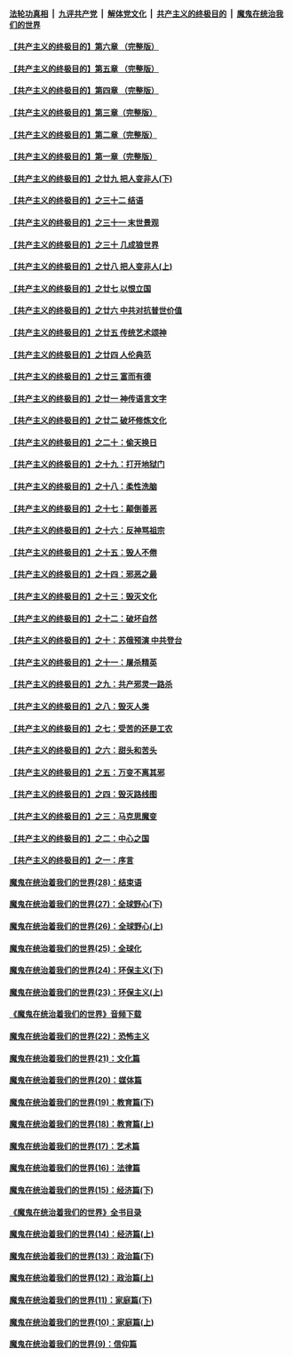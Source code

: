 

####  [法轮功真相](../../../../basic/blob/master/README.md?t=06260831) &nbsp;|&nbsp; [九评共产党](../../../../9ping.md/blob/master/README.md?t=06260831) &nbsp;|&nbsp; [解体党文化](../../../../jtdwh.md/blob/master/README.md?t=06260831)  &nbsp;|&nbsp; [共产主义的终极目的](../../../../gczydzjmd.md/blob/master/README.md?t=06260831) &nbsp;|&nbsp; [魔鬼在统治我们的世界](../../../../mgztzwmdsj.md/blob/master/README.md?t=06260831) 

#### [【共产主义的终极目的】第六章 （完整版）](../pages/nsc422/n11428913.md?t=06260831) 

#### [【共产主义的终极目的】第五章 （完整版）](../pages/nsc422/n11428912.md?t=06260831) 

#### [【共产主义的终极目的】第四章 （完整版）](../pages/nsc422/n11428907.md?t=06260831) 

#### [【共产主义的终极目的】第三章（完整版）](../pages/nsc422/n11428848.md?t=06260831) 

#### [【共产主义的终极目的】第二章（完整版）](../pages/nsc422/n11428831.md?t=06260831) 

#### [【共产主义的终极目的】第一章（完整版）](../pages/nsc422/n11417651.md?t=06260831) 

#### [【共产主义的终极目的】之廿九 把人变非人(下)](../pages/nsc422/n11344140.md?t=06260831) 

#### [【共产主义的终极目的】之三十二 结语](../pages/nsc422/n11360535.md?t=06260831) 

#### [【共产主义的终极目的】之三十一 末世景观](../pages/nsc422/n11351129.md?t=06260831) 

#### [【共产主义的终极目的】之三十 几成狼世界](../pages/nsc422/n11348280.md?t=06260831) 

#### [【共产主义的终极目的】之廿八 把人变非人(上)](../pages/nsc422/n11340492.md?t=06260831) 

#### [【共产主义的终极目的】之廿七 以恨立国](../pages/nsc422/n11336944.md?t=06260831) 

#### [【共产主义的终极目的】之廿六 中共对抗普世价值](../pages/nsc422/n11324785.md?t=06260831) 

#### [【共产主义的终极目的】之廿五 传统艺术颂神](../pages/nsc422/n11296396.md?t=06260831) 

#### [【共产主义的终极目的】之廿四 人伦典范](../pages/nsc422/n11296397.md?t=06260831) 

#### [【共产主义的终极目的】之廿三 富而有德](../pages/nsc422/n11283598.md?t=06260831) 

#### [【共产主义的终极目的】之廿一 神传语言文字](../pages/nsc422/n11263265.md?t=06260831) 

#### [【共产主义的终极目的】之廿二 破坏修炼文化](../pages/nsc422/n11245728.md?t=06260831) 

#### [【共产主义的终极目的】之二十：偷天换日](../pages/nsc422/n11238846.md?t=06260831) 

#### [【共产主义的终极目的】之十九：打开地狱门](../pages/nsc422/n11206376.md?t=06260831) 

#### [【共产主义的终极目的】之十八：柔性洗脑](../pages/nsc422/n11199994.md?t=06260831) 

#### [【共产主义的终极目的】之十七：颠倒善恶](../pages/nsc422/n11179782.md?t=06260831) 

#### [【共产主义的终极目的】之十六：反神骂祖宗](../pages/nsc422/n11166798.md?t=06260831) 

#### [【共产主义的终极目的】之十五：毁人不倦](../pages/nsc422/n11166792.md?t=06260831) 

#### [【共产主义的终极目的】之十四：邪恶之最](../pages/nsc422/n11150249.md?t=06260831) 

#### [【共产主义的终极目的】之十三：毁灭文化](../pages/nsc422/n11135227.md?t=06260831) 

#### [【共产主义的终极目的】之十二：破坏自然](../pages/nsc422/n11135214.md?t=06260831) 

#### [【共产主义的终极目的】之十：苏俄预演 中共登台](../pages/nsc422/n11118424.md?t=06260831) 

#### [【共产主义的终极目的】之十一：屠杀精英](../pages/nsc422/n11118442.md?t=06260831) 

#### [【共产主义的终极目的】之九：共产邪灵一路杀](../pages/nsc422/n11114139.md?t=06260831) 

#### [【共产主义的终极目的】之八：毁灭人类](../pages/nsc422/n11108503.md?t=06260831) 

#### [【共产主义的终极目的】之七：受苦的还是工农](../pages/nsc422/n11101809.md?t=06260831) 

#### [【共产主义的终极目的】之六：甜头和苦头](../pages/nsc422/n11096971.md?t=06260831) 

#### [【共产主义的终极目的】之五：万变不离其邪](../pages/nsc422/n11091285.md?t=06260831) 

#### [【共产主义的终极目的】之四：毁灭路线图](../pages/nsc422/n11086284.md?t=06260831) 

#### [【共产主义的终极目的】之三：马克思魔变](../pages/nsc422/n11061941.md?t=06260831) 

#### [【共产主义的终极目的】之二：中心之国](../pages/nsc422/n11047728.md?t=06260831) 

#### [【共产主义的终极目的】之一：序言](../pages/nsc422/n11086077.md?t=06260831) 

#### [魔鬼在统治着我们的世界(28)：结束语](../pages/nsc422/n10936246.md?t=06260831) 

#### [魔鬼在统治着我们的世界(27)：全球野心(下)](../pages/nsc422/n10928319.md?t=06260831) 

#### [魔鬼在统治着我们的世界(26)：全球野心(上)](../pages/nsc422/n10900318.md?t=06260831) 

#### [魔鬼在统治着我们的世界(25)：全球化](../pages/nsc422/n10788205.md?t=06260831) 

#### [魔鬼在统治着我们的世界(24)：环保主义(下)](../pages/nsc422/n10695307.md?t=06260831) 

#### [魔鬼在统治着我们的世界(23)：环保主义(上)](../pages/nsc422/n10688613.md?t=06260831) 

#### [《魔鬼在统治着我们的世界》音频下载](../pages/nsc422/n10635553.md?t=06260831) 

#### [魔鬼在统治着我们的世界(22)：恐怖主义](../pages/nsc422/n10614727.md?t=06260831) 

#### [魔鬼在统治着我们的世界(21)：文化篇](../pages/nsc422/n10597706.md?t=06260831) 

#### [魔鬼在统治着我们的世界(20)：媒体篇](../pages/nsc422/n10586579.md?t=06260831) 

#### [魔鬼在统治着我们的世界(19)：教育篇(下)](../pages/nsc422/n10564808.md?t=06260831) 

#### [魔鬼在统治着我们的世界(18)：教育篇(上)](../pages/nsc422/n10526970.md?t=06260831) 

#### [魔鬼在统治着我们的世界(17)：艺术篇](../pages/nsc422/n10499093.md?t=06260831) 

#### [魔鬼在统治着我们的世界(16)：法律篇](../pages/nsc422/n10485969.md?t=06260831) 

#### [魔鬼在统治着我们的世界(15)：经济篇(下)](../pages/nsc422/n10469975.md?t=06260831) 

#### [《魔鬼在统治着我们的世界》全书目录](../pages/nsc422/n10464261.md?t=06260831) 

#### [魔鬼在统治着我们的世界(14)：经济篇(上)](../pages/nsc422/n10457370.md?t=06260831) 

#### [魔鬼在统治着我们的世界(13)：政治篇(下)](../pages/nsc422/n10448270.md?t=06260831) 

#### [魔鬼在统治着我们的世界(12)：政治篇(上)](../pages/nsc422/n10444576.md?t=06260831) 

#### [魔鬼在统治着我们的世界(11)：家庭篇(下)](../pages/nsc422/n10440961.md?t=06260831) 

#### [魔鬼在统治着我们的世界(10)：家庭篇(上)](../pages/nsc422/n10435448.md?t=06260831) 

#### [魔鬼在统治着我们的世界(9)：信仰篇](../pages/nsc422/n10432159.md?t=06260831) 

